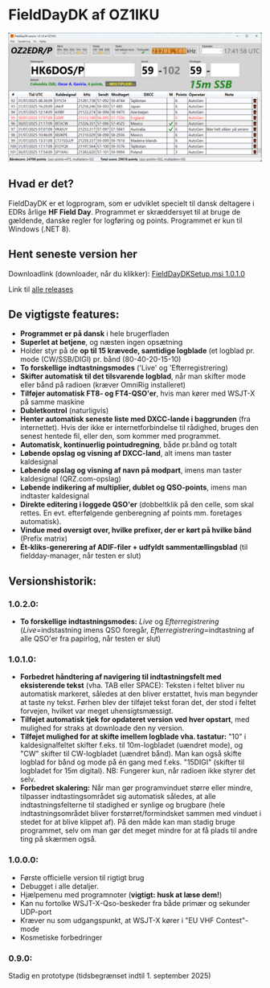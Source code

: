 # FieldDayDK af OZ1IKU
![main window](https://raw.githubusercontent.com/MartinChristiansen/FieldDayDK-Releases/master/screenshot.png)

## Hvad er det?
FieldDayDK er et logprogram, som er udviklet specielt til dansk deltagere i EDRs årlige **HF Field Day**. Programmet er skræddersyet til at bruge de gældende, danske regler for logføring og points. Programmet er kun til Windows (.NET 8).

## Hent seneste version her
Downloadlink (downloader, når du klikker): [FieldDayDKSetup.msi 1.0.1.0](https://github.com/MartinChristiansen/FieldDayDK-Releases/releases/download/v1.0.1.0/FieldDayDK_1_0_1_0.msi)

Link til [alle releases](https://github.com/MartinChristiansen/FieldDayDK-Releases/releases)


## De vigtigste features:
- **Programmet er på dansk** i hele brugerfladen
- **Superlet at betjene**, og næsten ingen opsætning
- Holder styr på de **op til 15 krævede, samtidige logblade** (et logblad pr. mode (CW/SSB/DIGI) pr. bånd (80-40-20-15-10)
- **To forskellige indtastningsmodes** ('Live' og 'Efterregistrering)
- **Skifter automatisk til det tilsvarende logblad**, når man skifter mode eller bånd på radioen (kræver OmniRig installeret)
- **Tilføjer automatisk FT8- og FT4-QSO'er**, hvis man kører med WSJT-X på samme maskine
- **Dubletkontrol** (naturligvis)
- **Henter automatisk seneste liste med DXCC-lande i baggrunden** (fra internettet). Hvis der ikke er internetforbindelse til rådighed, bruges den senest hentede fil, eller den, som kommer med programmet.
- **Automatisk, kontinuerlig pointudregning**, både pr.bånd og totalt
- **Løbende opslag og visning af DXCC-land**, alt imens man taster kaldesignal
- **Løbende opslag og visning af navn på modpart**, imens man taster kaldesignal (QRZ.com-opslag)
- **Løbende indikering af multiplier, dublet og QSO-points**, imens man indtaster kaldesignal
- **Direkte editering i loggede QSO'er** (dobbeltklik på den celle, som skal rettes. En evt. efterfølgende genberegning af points mm. foretages automatisk).
- **Vindue med oversigt over, hvilke prefixer, der er kørt på hvilke bånd** (Prefix matrix)
- **Ét-kliks-generering af ADIF-filer + udfyldt sammentællingsblad** (til fieldday-manager, når testen er slut)
  
## Versionshistorik:

### 1.0.2.0:
- **To forskellige indtastningsmodes:** _Live_ og _Efterregistrering_ (_Live_=indstastning imens QSO foregår, _Efterregistrering_=indtastning af alle QSO'er fra papirlog, når testen er slut)

### 1.0.1.0:
- **Forbedret håndtering af navigering til indtastningsfelt med eksisterende tekst** (vha. TAB eller SPACE): Teksten i feltet bliver nu automatisk markeret, således at den bliver erstattet, hvis man begynder at taste ny tekst. Førhen blev der tilføjet tekst foran det, der stod i feltet forvejen, hvilket var meget uhensigtsmæssigt. 
- **Tilføjet automatisk tjek for opdateret version ved hver opstart**, med mulighed for straks at downloade den ny version. 
- **Tilføjet mulighed for at skifte imellem logblade vha. tastatur:** "10" i kaldesignalfeltet skifter f.eks. til 10m-logbladet (uændret mode), og "CW" skifter til CW-logbladet (uændret bånd). Man kan også skifte logblad for bånd og mode på én gang med f.eks. "15DIGI" (skifter til logbladet for  15m digital). NB: Fungerer kun, når radioen ikke styrer det selv.
- **Forbedret skalering:** Når man gør programvinduet større eller mindre, tilpasser indtastingsområdet sig automatisk således, at alle indtastningsfelterne til stadighed er synlige og brugbare (hele indtastningsområdet bliver forstørret/formindsket sammen med vinduet i stedet for at blive klippet af). På den måde kan man stadig bruge programmet, selv om man gør det meget mindre for at få plads til andre ting på skærmen også.

### 1.0.0.0:
- Første officielle version til rigtigt brug
- Debugget i alle detaljer.
- Hjælpemenu med programnoter (__vigtigt: husk at læse dem!__)
- Kan nu fortolke WSJT-X-Qso-beskeder fra både primær og sekunder UDP-port
- Kræver nu som udgangspunkt, at WSJT-X kører i "EU VHF Contest"-mode
- Kosmetiske forbedringer

### 0.9.0:
Stadig en prototype (tidsbegrænset indtil 1. september 2025)

